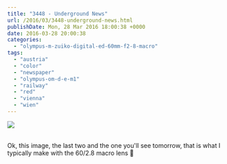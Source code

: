 ```yaml
---
title: "3448 - Underground News"
url: /2016/03/3448-underground-news.html
publishDate: Mon, 28 Mar 2016 18:00:38 +0000
date: 2016-03-28 20:00:38
categories: 
  - "olympus-m-zuiko-digital-ed-60mm-f2-8-macro"
tags: 
  - "austria"
  - "color"
  - "newspaper"
  - "olympus-om-d-e-m1"
  - "railway"
  - "red"
  - "vienna"
  - "wien"
---
```

<div class="container">
<div class="center"><a target="_blank" href="https://d25zfm9zpd7gm5.cloudfront.net/1200x1200/2015/20151118_163711_lr.jpg"><img class="webfeedsFeaturedVisual" src="https://d25zfm9zpd7gm5.cloudfront.net/0600x0600/2015/20151118_163711_lr.jpg" /></a></div>
</div>
<br />

Ok, this image, the last two and the one you'll see tomorrow, that is what I typically make with the 60/2.8 macro lens 🙂
